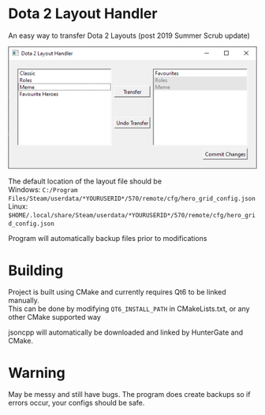# Dota 2 Layout Handler
An easy way to transfer Dota 2 Layouts (post 2019 Summer Scrub update)

![example screenshot](screenshot.png)

The default location of the layout file should be\
Windows: `C:/Program Files/Steam/userdata/*YOURUSERID*/570/remote/cfg/hero_grid_config.json`\
Linux: `$HOME/.local/share/Steam/userdata/*YOURUSERID*/570/remote/cfg/hero_grid_config.json`

Program will automatically backup files prior to modifications

# Building
Project is built using CMake and currently requires Qt6 to be linked manually.\
This can be done by modifying `QT6_INSTALL_PATH` in CMakeLists.txt, or any other CMake supported way

jsoncpp will automatically be downloaded and linked by HunterGate and CMake.

# Warning
May be messy and still have bugs. The program does create backups so if errors occur, your configs should be safe.
